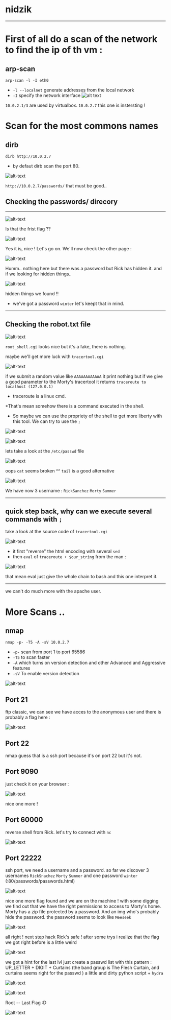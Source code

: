 # nidzik
-----------------------------------------
# First of all do a scan of the network to find the ip of th vm : 
## arp-scan 
`arp-scan -l -I eth0 `
* `-l --localnet` generate addresses from the local network
* `-I`    specify the network interface 
![alt text](https://image.ibb.co/mJjVxn/Screen_Shot_2018_03_05_at_23_29_47.png)

`10.0.2.1/3` are used by virtualbox. 
`10.0.2.7` this one is instersting ! 

# Scan for the most commons names
## dirb
`dirb http://10.0.2.7`
* by defaut dirb scan the port 80.

![alt-text](https://github.com/nidzik/Pentest_asn_1/blob/master/img/dirb.png)

 `http://10.0.2.7/passwords/` that must be good..


## Checking the passwords/ direcory 
-------------------------------------------
![alt-text](https://github.com/nidzik/Pentest_asn_1/blob/master/img/passwords_dir.png)

Is that the frist flag ?? 

![alt-text](https://github.com/nidzik/Pentest_asn_1/blob/master/img/passwords_flag.png)

Yes it is, nice ! Let's go on. 
We'll now check the other page : 

![alt-text](https://github.com/nidzik/Pentest_asn_1/blob/master/img/passwords_0.png)

Humm.. nothing here but there was a password but Rick has hidden it.
and if we looking for hidden things..

![alt-text](https://github.com/nidzik/Pentest_asn_1/blob/master/img/passwords_1.png)

hidden things we found !!

* we've got a password `winter` let's keept that in mind.
-------------------------------------------------


## Checking the robot.txt file 

![alt-text](https://github.com/nidzik/Pentest_asn_1/blob/master/img/robots.png)

`root_shell.cgi` looks nice but it's a fake, there is nothing.

maybe we'll get more luck with `tracertool.cgi`

![alt-text](https://github.com/nidzik/Pentest_asn_1/blob/master/img/trace.png)

if we submit a random value like `AAAAAAAAAAAA` it print nothing
but if we give a good parameter to the Morty's tracertool it returns `traceroute to localhost (127.0.0.1)`

* traceroute is a linux cmd. 

*That's mean somehow there is a command executed in the shell. 
* So maybe we can use the propriety of the shell to get more liberty with this tool. 
We can try to use the `;`

![alt-text](https://github.com/nidzik/Pentest_asn_1/blob/master/img/trace1.png)

![alt-text](https://github.com/nidzik/Pentest_asn_1/blob/master/img/traceid.png)

lets take a look at the `/etc/passwd` file 

![alt-text](https://github.com/nidzik/Pentest_asn_1/blob/master/img/tracecat.png)

oops `cat` seems broken ^^ `tail` is a good alternative 

![alt-text](https://github.com/nidzik/Pentest_asn_1/blob/master/img/tracetail.png)

We have now 3 username : `RickSanchez` `Morty` `Summer` 

------------------------------------------
## quick step back, why can we execute several commands with `;`

take a look at the source code of `tracertool.cgi`

![alt-text](https://github.com/nidzik/Pentest_asn_1/blob/master/img/tracecode.png)

* it first "reverse" the html encoding with several `sed` 
* then `eval` of `traceroute + $our_string`
from the man : 

![alt-text](https://github.com/nidzik/Pentest_asn_1/blob/master/img/tracecode.png)

that mean eval just give the whole chain to bash and this one interpret it.

------------------------------------------
we can't do much more with the apache user. 

# More Scans ..
## nmap
`nmap -p- -T5 -A -sV 10.0.2.7`
* `-p-` scan from port 1 to port 65586
* `-T5` to scan faster  
* `-A` which turns on version detection and other Advanced and Aggressive features 
* `-sV` To enable version detection

![alt-text](https://github.com/nidzik/Pentest_asn_1/blob/master/img/nmap.png)

## Port 21 
ftp classic, we can see we have acces to the anonymous user and there is probably a flag here : 

![alt-text](https://github.com/nidzik/Pentest_asn_1/blob/master/img/ftp.png)

## Port 22
nmap guess that is a ssh port because it's on port 22 but it's not.

## Port 9090
just check it on your browser : 

![alt-text](https://github.com/nidzik/Pentest_asn_1/blob/master/img/9090.png)

nice one more ! 

## Port 60000
reverse shell from Rick.
let's try to connect with `nc`

![alt-text](https://github.com/nidzik/Pentest_asn_1/blob/master/img/revshell.png)

## Port 22222
ssh port, we need a username and a password. 
so far we discover 3 usernames `RickSnachez` `Morty` `Summer` and one password `winter` (:80/passwords/passwords.html)

![alt-text](https://github.com/nidzik/Pentest_asn_1/blob/master/img/ssh.png)

nice one more flag found and we are on the machine !
with some digging we find out that we have the right permissions to access to Morty's home. 
Morty has a zip file protected by a password. And an img who's probably hide the password.
the password seems to look like `Meeseek`

![alt-text](https://github.com/nidzik/Pentest_asn_1/blob/master/img/zip.png)

all right ! next step hack Rick's safe ! 
after some trys i realize that the flag we got right before is a little weird 

![alt-text](https://github.com/nidzik/Pentest_asn_1/blob/master/img/safe.png)

we got a hint for the last lvl 
just create a passwd list with this pattern : 
UP_LETTER + DIGIT + Curtains (the band group is The Flesh Curtain, and curtains seems right for the passwd )
a little and dirty python script  + `hydra`

![alt-text](https://github.com/nidzik/Pentest_asn_1/blob/master/img/lastone.png)

![alt-text](https://github.com/nidzik/Pentest_asn_1/blob/master/img/lasttwo.png)

Root -- Last Flag :D 

![alt-text](https://github.com/nidzik/Pentest_asn_1/blob/master/img/root.png)